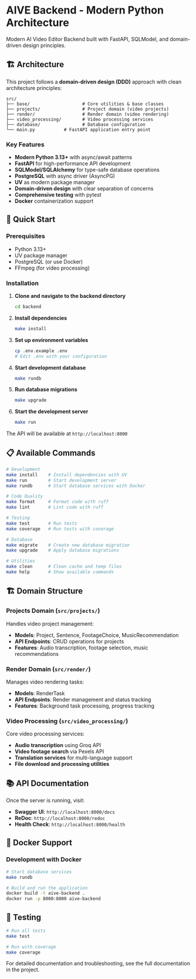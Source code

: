 # AIVE Backend - Modern Python Architecture

Modern AI Video Editor Backend built with FastAPI, SQLModel, and domain-driven design principles.

## 🏗️ Architecture

This project follows a **domain-driven design (DDD)** approach with clean architecture principles:

```
src/
├── base/                    # Core utilities & base classes
├── projects/                # Project domain (video projects)
├── render/                  # Render domain (video rendering)
├── video_processing/        # Video processing services
├── database/                # Database configuration
└── main.py           # FastAPI application entry point
```

### Key Features

- **Modern Python 3.13+** with async/await patterns
- **FastAPI** for high-performance API development
- **SQLModel/SQLAlchemy** for type-safe database operations
- **PostgreSQL** with async driver (AsyncPG)
- **UV** as modern package manager
- **Domain-driven design** with clear separation of concerns
- **Comprehensive testing** with pytest
- **Docker** containerization support

## 🚀 Quick Start

### Prerequisites

- Python 3.13+
- UV package manager
- PostgreSQL (or use Docker)
- FFmpeg (for video processing)

### Installation

1. **Clone and navigate to the backend directory**
   ```bash
   cd backend
   ```

2. **Install dependencies**
   ```bash
   make install
   ```

3. **Set up environment variables**
   ```bash
   cp .env.example .env
   # Edit .env with your configuration
   ```

4. **Start development database**
   ```bash
   make rundb
   ```

5. **Run database migrations**
   ```bash
   make upgrade
   ```

6. **Start the development server**
   ```bash
   make run
   ```

The API will be available at `http://localhost:8000`

## 📋 Available Commands

```bash
# Development
make install    # Install dependencies with UV
make run        # Start development server
make rundb      # Start database services with Docker

# Code Quality
make format     # Format code with ruff
make lint       # Lint code with ruff

# Testing
make test       # Run tests
make coverage   # Run tests with coverage

# Database
make migrate    # Create new database migration
make upgrade    # Apply database migrations

# Utilities
make clean      # Clean cache and temp files
make help       # Show available commands
```

## 🏗️ Domain Structure

### Projects Domain (`src/projects/`)
Handles video project management:
- **Models**: Project, Sentence, FootageChoice, MusicRecommendation
- **API Endpoints**: CRUD operations for projects
- **Features**: Audio transcription, footage selection, music recommendations

### Render Domain (`src/render/`)
Manages video rendering tasks:
- **Models**: RenderTask
- **API Endpoints**: Render management and status tracking
- **Features**: Background task processing, progress tracking

### Video Processing (`src/video_processing/`)
Core video processing services:
- **Audio transcription** using Groq API
- **Video footage search** via Pexels API
- **Translation services** for multi-language support
- **File download and processing utilities**

## 📚 API Documentation

Once the server is running, visit:

- **Swagger UI**: `http://localhost:8000/docs`
- **ReDoc**: `http://localhost:8000/redoc`
- **Health Check**: `http://localhost:8000/health`

## 🐳 Docker Support

### Development with Docker

```bash
# Start database services
make rundb

# Build and run the application
docker build -t aive-backend .
docker run -p 8000:8000 aive-backend
```

## 🧪 Testing

```bash
# Run all tests
make test

# Run with coverage
make coverage
```

For detailed documentation and troubleshooting, see the full documentation in the project.
